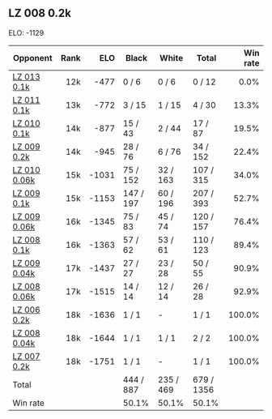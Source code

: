 ## LZ 008 0.2k ##

ELO: -1129

Opponent | Rank | ELO | Black | White | Total | Win rate
---------|-----:|----:|-------|-------|-------|-------:
[LZ 013 0.1k](LZ%20013%200.1k.md) | 12k | -477 | 0 / 6 | 0 / 6 | 0 / 12 | 0.0%
[LZ 011 0.1k](LZ%20011%200.1k.md) | 13k | -772 | 3 / 15 | 1 / 15 | 4 / 30 | 13.3%
[LZ 010 0.1k](LZ%20010%200.1k.md) | 14k | -877 | 15 / 43 | 2 / 44 | 17 / 87 | 19.5%
[LZ 009 0.2k](LZ%20009%200.2k.md) | 14k | -945 | 28 / 76 | 6 / 76 | 34 / 152 | 22.4%
[LZ 010 0.06k](LZ%20010%200.06k.md) | 15k | -1031 | 75 / 152 | 32 / 163 | 107 / 315 | 34.0%
[LZ 009 0.1k](LZ%20009%200.1k.md) | 15k | -1153 | 147 / 197 | 60 / 196 | 207 / 393 | 52.7%
[LZ 009 0.06k](LZ%20009%200.06k.md) | 16k | -1345 | 75 / 83 | 45 / 74 | 120 / 157 | 76.4%
[LZ 008 0.1k](LZ%20008%200.1k.md) | 16k | -1363 | 57 / 62 | 53 / 61 | 110 / 123 | 89.4%
[LZ 009 0.04k](LZ%20009%200.04k.md) | 17k | -1437 | 27 / 27 | 23 / 28 | 50 / 55 | 90.9%
[LZ 008 0.06k](LZ%20008%200.06k.md) | 17k | -1515 | 14 / 14 | 12 / 14 | 26 / 28 | 92.9%
[LZ 006 0.2k](LZ%20006%200.2k.md) | 18k | -1636 | 1 / 1 | - | 1 / 1 | 100.0%
[LZ 008 0.04k](LZ%20008%200.04k.md) | 18k | -1644 | 1 / 1 | 1 / 1 | 2 / 2 | 100.0%
[LZ 007 0.2k](LZ%20007%200.2k.md) | 18k | -1751 | 1 / 1 | - | 1 / 1 | 100.0%
Total | | | 444 / 887 | 235 / 469 | 679 / 1356 | 
Win rate| | | 50.1% | 50.1% | 50.1% | 
